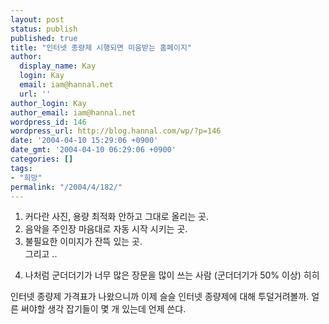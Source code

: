 ```yaml
---
layout: post
status: publish
published: true
title: "인터넷 종량제 시행되면 미움받는 홈페이지"
author:
  display_name: Kay
  login: Kay
  email: iam@hannal.net
  url: ''
author_login: Kay
author_email: iam@hannal.net
wordpress_id: 146
wordpress_url: http://blog.hannal.com/wp/?p=146
date: '2004-04-10 15:29:06 +0900'
date_gmt: '2004-04-10 06:29:06 +0900'
categories: []
tags:
- "희망"
permalink: "/2004/4/182/"
---
```

<ol>
<li> 커다란 사진, 용량 최적화 안하고 그대로 올리는 곳.
<li> 음악을 주인장 마음대로 자동 시작 시키는 곳.
<li> 불필요한 이미지가 잔뜩 있는 곳.<br />
그리고 ..</p>
<li> 나처럼 군더더기가 너무 많은 장문을 많이 쓰는 사람 (군더더기가 50% 이상) 히히
</ol>
<p>인터넷 종량제 가격표가 나왔으니까 이제 슬슬 인터넷 종량제에 대해 투덜거려볼까. 얼른 써야할 생각 잡기들이 몇 개 있는데 언제 쓴댜.</p>
